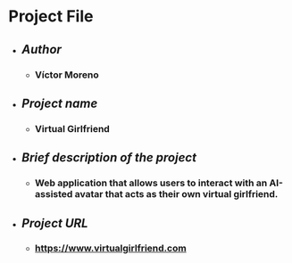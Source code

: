 # Project File

- ## _Author_ 
    - ### Víctor Moreno

- ## _Project name_
    - ### Virtual Girlfriend

- ## _Brief description of the project_
    - ### Web application that allows users to interact with an AI-assisted avatar that acts as their own virtual girlfriend.

- ## _Project URL_

    - ### https://www.virtualgirlfriend.com    